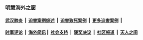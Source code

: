 
### 明慧海外之窗

####  [武汉肺炎](indexes/365.md?t=02281300) &nbsp;|&nbsp;  [迫害案例综述](indexes/328.md?t=02281300) &nbsp;|&nbsp; [迫害致死案例](indexes/277.md?t=02281300)  &nbsp;|&nbsp; [更多迫害案例](indexes/81.md?t=02281300)  &nbsp;|&nbsp; 
####  [时事评论](indexes/19.md?t=02281300) &nbsp;|&nbsp; [海外简讯](indexes/245.md?t=02281300)&nbsp;|&nbsp;  [社会支持](indexes/140.md?t=02281300) &nbsp;|&nbsp; [褒奖决议](indexes/282.md?t=02281300) &nbsp;|&nbsp; [社区报道](indexes/91.md?t=02281300)  &nbsp;|&nbsp; [天人之间](indexes/78.md?t=02281300) 

